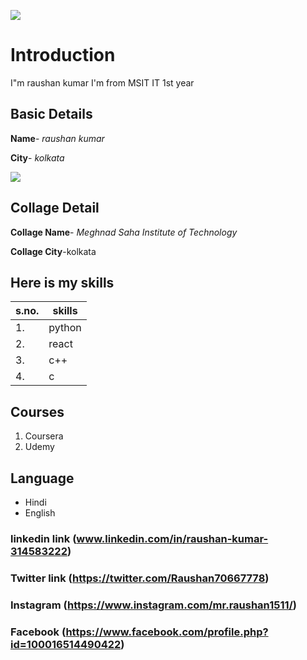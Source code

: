 ![](https://github.com/raushan1511/raushan1511/blob/main/rkk1511.png)

# Introduction
I"m raushan kumar I'm from MSIT IT 1st year

## Basic Details
**Name**- *raushan kumar*

**City**- *kolkata*

<img src="https://img.icons8.com/bubbles/50/000000/kolkata.png"/>

## Collage Detail
**Collage Name**- *Meghnad Saha Institute of Technology*

**Collage City**-kolkata

## Here is my skills
|s.no.|skills|
|---|---|
|1.|python|
|2.|react|
|3.|c++|
|4.|c|

## Courses
1. Coursera
2. Udemy

## Language
 - Hindi
 - English

### linkedin link (www.linkedin.com/in/raushan-kumar-314583222)
### Twitter link (https://twitter.com/Raushan70667778)
### Instagram (https://www.instagram.com/mr.raushan1511/)
### Facebook (https://www.facebook.com/profile.php?id=100016514490422)
